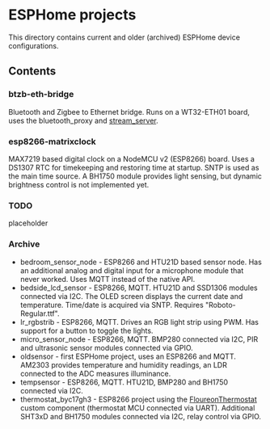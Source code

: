 # ESPHome projects

This directory contains current and older (archived) ESPHome device configurations.

## Contents

### btzb-eth-bridge
Bluetooth and Zigbee to Ethernet bridge. Runs on a WT32-ETH01 board, uses the bluetooth_proxy and [stream_server](https://github.com/tube0013/esphome-stream-server-v2).

### esp8266-matrixclock
MAX7219 based digital clock on a NodeMCU v2 (ESP8266) board. Uses a DS1307 RTC for timekeeping and restoring time at startup. SNTP is used as the main time source.
A BH1750 module provides light sensing, but dynamic brightness control is not implemented yet.

### TODO
placeholder

### Archive
* bedroom_sensor_node - ESP8266 and HTU21D based sensor node. Has an additional analog and digital input for a microphone module that never worked. Uses MQTT instead of the native API.
* bedside_lcd_sensor - ESP8266, MQTT. HTU21D and SSD1306 modules connected via I2C. The OLED screen displays the current date and temperature. Time/date is acquired via SNTP. Requires "Roboto-Regular.ttf".
* lr_rgbstrib - ESP8266, MQTT. Drives an RGB light strip using PWM. Has support for a button to toggle the lights.
* micro_sensor_node - ESP8266, MQTT. BMP280 connected via I2C, PIR and ultrasonic sensor modules connected via GPIO.
* oldsensor - first ESPHome project, uses an ESP8266 and MQTT. AM2303 provides temperature and humidity readings, an LDR connected to the ADC measures illuminance.
* tempsensor - ESP8266, MQTT. HTU21D, BMP280 and BH1750 connected via I2C.
* thermostat_byc17gh3 - ESP8266 project using the [FloureonThermostat](../archive/floureon) custom component (thermostat MCU connected via UART). Additional SHT3xD and BH1750 modules connected via I2C, relay control via GPIO.